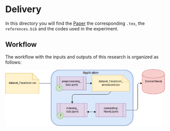 # Delivery 

In this directory you will find the [Paper](paper.ipynb) the corresponding ``.tex``, the ``references.bib`` and the codes used in the experiment.

## Workflow 

The workflow with the inputs and outputs of this research is organized as follows:

![Workflow Research](../figures/Research.png)